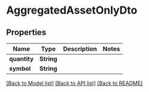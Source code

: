 # AggregatedAssetOnlyDto

## Properties
Name | Type | Description | Notes
------------ | ------------- | ------------- | -------------
**quantity** | **String** |  | 
**symbol** | **String** |  | 

[[Back to Model list]](../README.md#documentation-for-models) [[Back to API list]](../README.md#documentation-for-api-endpoints) [[Back to README]](../README.md)


